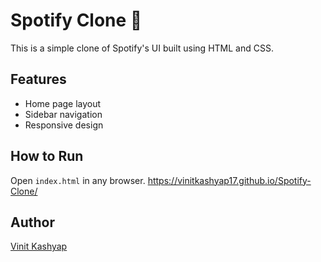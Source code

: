 # Spotify Clone 🎵

This is a simple clone of Spotify's UI built using HTML and CSS.

## Features
- Home page layout
- Sidebar navigation
- Responsive design

## How to Run
Open `index.html` in any browser.
https://vinitkashyap17.github.io/Spotify-Clone/

## Author
[Vinit Kashyap](https://github.com/Vinitkashyap17)
